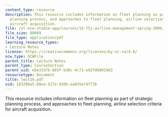 ```yaml
---
content_type: resource
description: This resource includes information on fleet planning as part of strategic
  planning process, and approaches to fleet planning, airline selection criteria for
  aircraft acquisition.
file: /ol-ocw-studio-app/courses/16-75j-airline-management-spring-2006/183208a508ea527ed30bea645e74ff3b_lect16.pdf
file_size: 88069
file_type: application/pdf
learning_resource_types:
- Lecture Notes
license: https://creativecommons.org/licenses/by-nc-sa/4.0/
ocw_type: OCWFile
parent_title: Lecture Notes
parent_type: CourseSection
parent_uid: ebe3197b-865f-b38c-4c71-e92fd68919d3
resourcetype: Document
title: lect16.pdf
uid: 183208a5-08ea-527e-d30b-ea645e74ff3b
---
```

This resource includes information on fleet planning as part of strategic planning process, and approaches to fleet planning, airline selection criteria for aircraft acquisition.